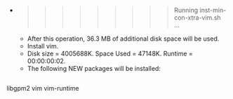 * >>>>>>>>> Running inst-min-con-xtra-vim.sh ...
  * After this operation, 36.3 MB of additional disk space will be used.
  * Install vim.
  * Disk size = 4005688K. Space Used = 47148K. Runtime = 00:00:00:02.
  * The following NEW packages will be installed:
  ```bash
libgpm2 vim vim-runtime
  ```
